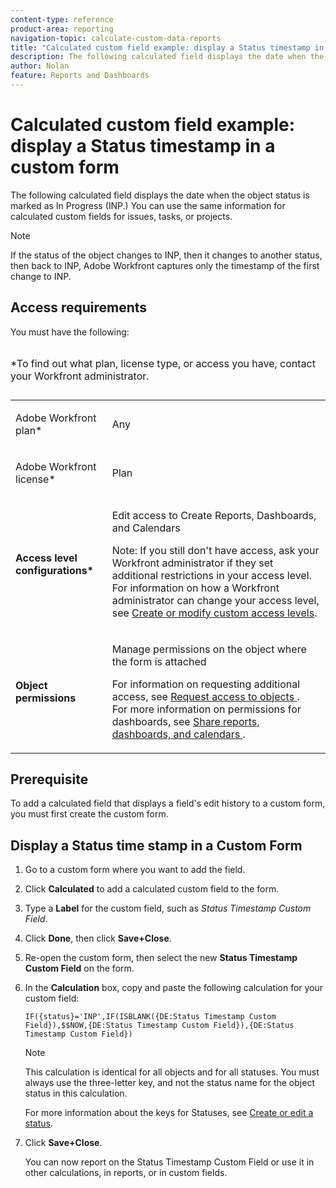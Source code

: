 ```yaml
---
content-type: reference
product-area: reporting
navigation-topic: calculate-custom-data-reports
title: "Calculated custom field example: display a Status timestamp in a Custom Form"
description: The following calculated field displays the date when the object status is marked as In Progress (INP.) You can use the same information for calculated custom fields for issues, tasks, or projects.
author: Nolan
feature: Reports and Dashboards
---
```


# Calculated custom field example: display a Status timestamp in a custom form

The following calculated field displays the date when the object status is marked as In Progress (INP.) You can use the same information for calculated custom fields for issues, tasks, or projects.

>[!NOTE]
>
>If the status of the object changes to INP, then it changes to another status, then back to INP, Adobe Workfront captures only the timestamp of the first change to INP.

## Access requirements

You must have the following:

<table style="table-layout:auto"> 
 <caption style="text-align: left;"> 
  <p>*To find out what plan, license type, or access you have, contact your Workfront administrator.</p> 
 </caption> 
 <col> 
 </col> 
 <col> 
 </col> 
 <tbody> 
  <tr> 
   <td> <p>Adobe Workfront plan*</p> </td> 
   <td>Any</td> 
  </tr> 
  <tr> 
   <td> <p>Adobe Workfront license*</p> </td> 
   <td> <p>Plan </p> </td> 
  </tr> 
  <tr> 
   <td><strong>Access level configurations*</strong> </td> 
   <td> <p>Edit access to Create Reports, Dashboards, and Calendars</p> <p>Note: If you still don't have access, ask your Workfront administrator if they set additional restrictions in your access level. For information on how a Workfront administrator can change your access level, see <a href="../../../administration-and-setup/add-users/configure-and-grant-access/create-modify-access-levels.md" class="MCXref xref">Create or modify custom access levels</a>.</p> </td> 
  </tr> 
  <tr> 
   <td> <p><strong>Object permissions</strong> </p> </td> 
   <td> <p>Manage permissions on the object where the form is attached</p> <p>For information on requesting additional access, see <a href="../../../workfront-basics/grant-and-request-access-to-objects/request-access.md" class="MCXref xref">Request access to objects </a>.<br>For more information on permissions for dashboards, see <a href="../../../workfront-basics/grant-and-request-access-to-objects/permissions-reports-dashboards-calendars.md" class="MCXref xref">Share reports, dashboards, and calendars </a>.</p> </td> 
  </tr> 
 </tbody> 
</table>

## Prerequisite

To add a calculated field that displays a field's edit history to a custom form, you must first create the custom form.

## Display a Status time stamp in a Custom Form

1. Go to a custom form where you want to add the field.
1. Click **Calculated** to add a calculated custom field to the form.  
1. Type a **Label** for the custom field, such as *Status Timestamp Custom Field*.
1. Click **Done**, then click **Save+Close**.
1. Re-open the custom form, then select the new **Status Timestamp Custom Field** on the form.
1. In the **Calculation** box, copy and paste the following calculation for your custom field:  
   
   ```
   IF({status}='INP',IF(ISBLANK({DE:Status Timestamp Custom Field}),$$NOW,{DE:Status Timestamp Custom Field}),{DE:Status Timestamp Custom Field})  
   ```

   >[!NOTE]
   >
   >This calculation is identical for all objects and for all statuses. You must always use the three-letter key, and not the status name for the object status in this calculation.
   >
   >For more information about the keys for Statuses, see [Create or edit a status](../../../administration-and-setup/customize-workfront/creating-custom-status-and-priority-labels/create-or-edit-a-status.md).

1. Click **Save+Close**.  
   
   You can now report on the Status Timestamp Custom Field or use it in other calculations, in reports, or in custom fields.

